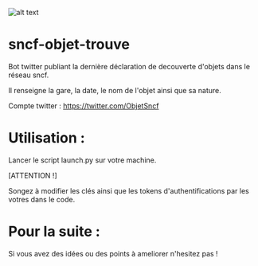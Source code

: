 
![alt text](https://github.com/barthos-lbl/objet-trouve-sncf/blob/b80155de4fe5159ce68235fc56ee8257f8c8c917/logo.png)
# sncf-objet-trouve

Bot twitter publiant la dernière déclaration de decouverte d'objets dans le réseau sncf.

Il renseigne la gare, la date, le nom de l'objet ainsi que sa nature.

Compte twitter : https://twitter.com/ObjetSncf

# Utilisation :
Lancer le script launch.py sur votre machine.

[ATTENTION !]

Songez à modifier les clés ainsi que les tokens d'authentifications par les votres dans le code.

# Pour la suite :

Si vous avez des idées ou des points à ameliorer n'hesitez pas !
